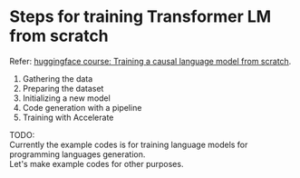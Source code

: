 # Steps for training Transformer LM from scratch
Refer: [huggingface course: Training a causal language model from scratch](https://huggingface.co/course/chapter7/6).
1. Gathering the data
2. Preparing the dataset
3. Initializing a new model
4. Code generation with a pipeline
5. Training with Accelerate

TODO: <br>
Currently the example codes is for training language models for programming languages generation. <br>
Let's make example codes for other purposes.
